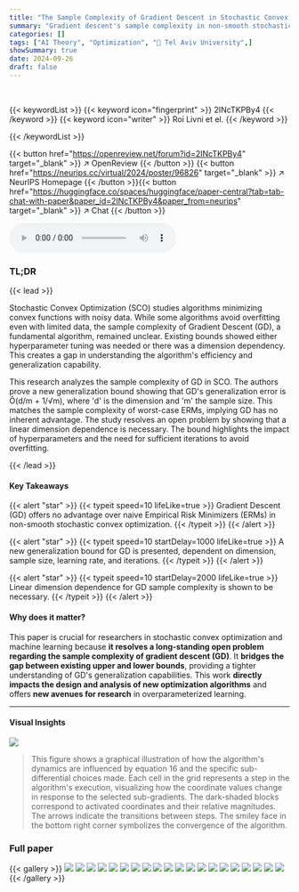 ```yaml
---
title: "The Sample Complexity of Gradient Descent in Stochastic Convex Optimization"
summary: "Gradient descent's sample complexity in non-smooth stochastic convex optimization is Õ(d/m+1/√m), matching worst-case ERMs and showing no advantage over naive methods."
categories: []
tags: ["AI Theory", "Optimization", "🏢 Tel Aviv University",]
showSummary: true
date: 2024-09-26
draft: false
---
```


<br>

{{< keywordList >}}
{{< keyword icon="fingerprint" >}} 2INcTKPBy4 {{< /keyword >}}
{{< keyword icon="writer" >}} Roi Livni et el. {{< /keyword >}}
 
{{< /keywordList >}}

{{< button href="https://openreview.net/forum?id=2INcTKPBy4" target="_blank" >}}
↗ OpenReview
{{< /button >}}
{{< button href="https://neurips.cc/virtual/2024/poster/96826" target="_blank" >}}
↗ NeurIPS Homepage
{{< /button >}}{{< button href="https://huggingface.co/spaces/huggingface/paper-central?tab=tab-chat-with-paper&paper_id=2INcTKPBy4&paper_from=neurips" target="_blank" >}}
↗ Chat
{{< /button >}}



<audio controls>
    <source src="https://ai-paper-reviewer.com/2INcTKPBy4/podcast.wav" type="audio/wav">
    Your browser does not support the audio element.
</audio>


### TL;DR


{{< lead >}}

Stochastic Convex Optimization (SCO) studies algorithms minimizing convex functions with noisy data. While some algorithms avoid overfitting even with limited data, the sample complexity of Gradient Descent (GD), a fundamental algorithm, remained unclear. Existing bounds showed either hyperparameter tuning was needed or there was a dimension dependency. This creates a gap in understanding the algorithm's efficiency and generalization capability.

This research analyzes the sample complexity of GD in SCO.  The authors prove a new generalization bound showing that GD's generalization error is Õ(d/m + 1/√m), where 'd' is the dimension and 'm' the sample size. This matches the sample complexity of worst-case ERMs, implying GD has no inherent advantage. The study resolves an open problem by showing that a linear dimension dependence is necessary. The bound highlights the impact of hyperparameters and the need for sufficient iterations to avoid overfitting.

{{< /lead >}}


#### Key Takeaways

{{< alert "star" >}}
{{< typeit speed=10 lifeLike=true >}} Gradient Descent (GD) offers no advantage over naive Empirical Risk Minimizers (ERMs) in non-smooth stochastic convex optimization. {{< /typeit >}}
{{< /alert >}}

{{< alert "star" >}}
{{< typeit speed=10 startDelay=1000 lifeLike=true >}} A new generalization bound for GD is presented, dependent on dimension, sample size, learning rate, and iterations. {{< /typeit >}}
{{< /alert >}}

{{< alert "star" >}}
{{< typeit speed=10 startDelay=2000 lifeLike=true >}} Linear dimension dependence for GD sample complexity is shown to be necessary. {{< /typeit >}}
{{< /alert >}}

#### Why does it matter?
This paper is crucial for researchers in stochastic convex optimization and machine learning because **it resolves a long-standing open problem regarding the sample complexity of gradient descent (GD)**.  It **bridges the gap between existing upper and lower bounds**, providing a tighter understanding of GD's generalization capabilities. This work **directly impacts the design and analysis of new optimization algorithms** and offers **new avenues for research** in overparameterized learning.

------
#### Visual Insights



![](https://ai-paper-reviewer.com/2INcTKPBy4/figures_6_1.jpg)

> This figure shows a graphical illustration of how the algorithm's dynamics are influenced by equation 16 and the specific sub-differential choices made. Each cell in the grid represents a step in the algorithm's execution, visualizing how the coordinate values change in response to the selected sub-gradients.  The dark-shaded blocks correspond to activated coordinates and their relative magnitudes. The arrows indicate the transitions between steps. The smiley face in the bottom right corner symbolizes the convergence of the algorithm.







### Full paper

{{< gallery >}}
<img src="https://ai-paper-reviewer.com/2INcTKPBy4/1.png" class="grid-w50 md:grid-w33 xl:grid-w25" />
<img src="https://ai-paper-reviewer.com/2INcTKPBy4/2.png" class="grid-w50 md:grid-w33 xl:grid-w25" />
<img src="https://ai-paper-reviewer.com/2INcTKPBy4/3.png" class="grid-w50 md:grid-w33 xl:grid-w25" />
<img src="https://ai-paper-reviewer.com/2INcTKPBy4/4.png" class="grid-w50 md:grid-w33 xl:grid-w25" />
<img src="https://ai-paper-reviewer.com/2INcTKPBy4/5.png" class="grid-w50 md:grid-w33 xl:grid-w25" />
<img src="https://ai-paper-reviewer.com/2INcTKPBy4/6.png" class="grid-w50 md:grid-w33 xl:grid-w25" />
<img src="https://ai-paper-reviewer.com/2INcTKPBy4/7.png" class="grid-w50 md:grid-w33 xl:grid-w25" />
<img src="https://ai-paper-reviewer.com/2INcTKPBy4/8.png" class="grid-w50 md:grid-w33 xl:grid-w25" />
<img src="https://ai-paper-reviewer.com/2INcTKPBy4/9.png" class="grid-w50 md:grid-w33 xl:grid-w25" />
<img src="https://ai-paper-reviewer.com/2INcTKPBy4/10.png" class="grid-w50 md:grid-w33 xl:grid-w25" />
<img src="https://ai-paper-reviewer.com/2INcTKPBy4/11.png" class="grid-w50 md:grid-w33 xl:grid-w25" />
<img src="https://ai-paper-reviewer.com/2INcTKPBy4/12.png" class="grid-w50 md:grid-w33 xl:grid-w25" />
<img src="https://ai-paper-reviewer.com/2INcTKPBy4/13.png" class="grid-w50 md:grid-w33 xl:grid-w25" />
<img src="https://ai-paper-reviewer.com/2INcTKPBy4/14.png" class="grid-w50 md:grid-w33 xl:grid-w25" />
<img src="https://ai-paper-reviewer.com/2INcTKPBy4/15.png" class="grid-w50 md:grid-w33 xl:grid-w25" />
<img src="https://ai-paper-reviewer.com/2INcTKPBy4/16.png" class="grid-w50 md:grid-w33 xl:grid-w25" />
<img src="https://ai-paper-reviewer.com/2INcTKPBy4/17.png" class="grid-w50 md:grid-w33 xl:grid-w25" />
<img src="https://ai-paper-reviewer.com/2INcTKPBy4/18.png" class="grid-w50 md:grid-w33 xl:grid-w25" />
<img src="https://ai-paper-reviewer.com/2INcTKPBy4/19.png" class="grid-w50 md:grid-w33 xl:grid-w25" />
<img src="https://ai-paper-reviewer.com/2INcTKPBy4/20.png" class="grid-w50 md:grid-w33 xl:grid-w25" />
{{< /gallery >}}